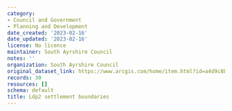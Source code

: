 ```yaml
---
category:
- Council and Government
- Planning and Development
date_created: '2023-02-16'
date_updated: '2023-02-16'
license: No licence
maintainer: South Ayrshire Council
notes: ''
organization: South Ayrshire Council
original_dataset_link: https://www.arcgis.com/home/item.html?id=a4d9c8b46dc149cc986c0e48bd582cf4
records: 30
resources: []
schema: default
title: Ldp2 settlement boundaries
---
```

